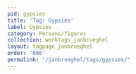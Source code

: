 ```yaml
---
pid: gypsies
title: 'Tag: Gypsies'
label: Gypsies
category: Persons/figures
collection: worktags_janbrueghel
layout: tagpage_janbrueghel
order: '080'
permalink: "/janbrueghel/tags/gypsies/"
---
```

